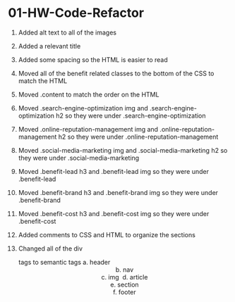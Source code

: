# 01-HW-Code-Refactor

1. Added alt text to all of the images 

2. Added a relevant title

3. Added some spacing so the HTML is easier to read

4. Moved all of the benefit related classes to the bottom of the CSS to match the HTML

5. Moved .content to match the order on the HTML

6. Moved .search-engine-optimization img and .search-engine-optimization h2 so they were under .search-engine-optimization

7. Moved .online-reputation-management img and .online-reputation-management h2 so they were under .online-reputation-management

8. Moved .social-media-marketing img and .social-media-marketing h2 so they were under .social-media-marketing

9. Moved .benefit-lead h3 and .benefit-lead img so they were under .benefit-lead

10. Moved .benefit-brand h3 and .benefit-brand img so they were under .benefit-brand 

11. Moved .benefit-cost h3 and .benefit-cost img so they were under .benefit-cost

12. Added comments to CSS and HTML to organize the sections

13. Changed all of the div <div> tags to semantic tags
        a. header <header>
        b. nav <nav>
        c. img <img>
        d. article <article>
        e. section <section>
        f. footer <footer>
